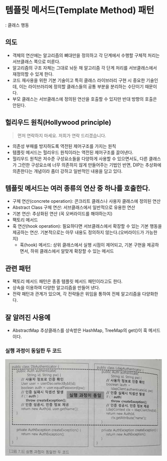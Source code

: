 # 템플릿 메서드(Template Method) 패턴
: 클래스 행동

## 의도
- 객체의 연산에는 알고리즘의 뼈대만을 정의하고 각 단계에서 수행할 구체적 처리는 서브클래스 쪽으로 미룬다.
- 알고리즘의 구조 자체는 그대로 놔둔 채 알고리즘 각 단계 처리를 서브클래스에서 재정의할 수 있게 한다.
- 코드 재사용을 위한 기본 기술이고 특히 클래스 라이브러리 구현 시 중요한 기술인데, 이는 라이브러리에 정의할 클래스들의 공통 부분을 분리하는 수단이기 때문이다.
- 부모 클래스는 서브클래스에 정의된 연산을 호출할 수 있지만 반대 방향의 호출은 안된다.

## 헐리우드 원칙(Hollywood principle)
> 먼저 연락하지 마세요. 저희가 연락 드리겠습니다.
- 의존성 부패를 방지하도록 역전된 제어구조를 가지는 원칙
- 템플릿 메서드는 헐리우드 원칙이라는 역전된 제어구조를 끌어낸다.
- 헐리우드 원칙은 저수준 구성요소들을 다양하게 사용할 수 있으면서도, 다른 클래스가 그런한 구성요소에 너무 의존하지 않게 만들어주는 기법인 반면, DIP는 추상화에 의존한다는 개념이라 좀더 강하고 일반적인 내용을 담고 있다.

## 템플릿 메서드는 여러 종류의 연산 중 하나를 호출한다.
- 구체 연산(concrete operation): 콘크리트 클래스나 사용자 클래스에 정의된 연산
- Abstract Class 구체 연산: 서브클래스에서 일반적으로 유용한 연산
- 기본 연산: 추상화된 연산 (꼭 오버라이드를 해야하는지)
- 팩토리 메서드
- 훅 연산(hook operation): 필요하다면 서브클래스에서 확장할 수 있는 기본 행동을 제공하는 연산. 기본적으로는 아무 내용도 정의하지 않는다.(오버라이드가 가능한지)
    - 훅(hook) 메서드: 상위 클래스에서 실행 시점이 제어되고, 기본 구현을 제공하면서, 하위 클래스에서 알맞게 확장할 수 있는 메서드

## 관련 패턴
- 팩토리 메서드 패턴은 종종 템플릿 메서드 패턴이라고도 한다.
- 상속을 이용하여 다양한 알고리즘을 만들어 낸다.
- 전략 패턴과 관계가 있으며, 각 전략들은 위임을 통하여 전체 알고리즘을 다양화한다.

## 잘 알려진 사용예
- AbstractMap 추상클래스를 상속받은 HashMap, TreeMap의 get()이 훅 메서드이다.

### 실행 과정이 동일한 두 코드
![](resources/templatemethod/img1.jpg)